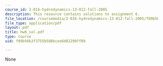 ```yaml
---
course_id: 2-016-hydrodynamics-13-012-fall-2005
description: This resource contains solutions to assignment 6.
file_location: /coursemedia/2-016-hydrodynamics-13-012-fall-2005/f09b56b2f3755b588bcee6d82299ff89_hw6_sol.pdf
file_type: application/pdf
layout: pdf
title: hw6_sol.pdf
type: course
uid: f09b56b2f3755b588bcee6d82299ff89

---
```

None